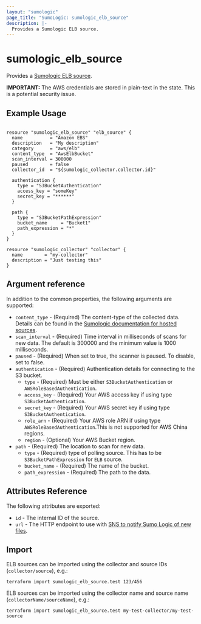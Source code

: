 ```yaml
---
layout: "sumologic"
page_title: "SumoLogic: sumologic_elb_source"
description: |-
  Provides a Sumologic ELB source. 
---
```


# sumologic_elb_source
Provides a [Sumologic ELB source][2].

__IMPORTANT:__ The AWS credentials are stored in plain-text in the state. This is a potential security issue.

## Example Usage
```hcl

resource "sumologic_elb_source" "elb_source" {
  name          = "Amazon EBS"
  description   = "My description"
  category      = "aws/elb"
  content_type  = "AwsElbBucket"
  scan_interval = 300000
  paused        = false
  collector_id  = "${sumologic_collector.collector.id}"

  authentication {
    type = "S3BucketAuthentication"
    access_key = "someKey"
    secret_key = "******"
  }

  path {
    type = "S3BucketPathExpression"
    bucket_name     = "Bucket1"
    path_expression = "*"
  }
}

resource "sumologic_collector" "collector" {
  name        = "my-collector"
  description = "Just testing this"
}
```

## Argument reference

In addition to the common properties, the following arguments are supported:

 - `content_type` - (Required) The content-type of the collected data. Details can be found in the [Sumologic documentation for hosted sources][1].
 - `scan_interval` - (Required) Time interval in milliseconds of scans for new data. The default is 300000 and the minimum value is 1000 milliseconds.
 - `paused` - (Required) When set to true, the scanner is paused. To disable, set to false.
 - `authentication` - (Required) Authentication details for connecting to the S3 bucket.
     + `type` - (Required) Must be either `S3BucketAuthentication` or `AWSRoleBasedAuthentication`.
     + `access_key` - (Required) Your AWS access key if using type `S3BucketAuthentication`.
     + `secret_key` - (Required) Your AWS secret key if using type `S3BucketAuthentication`.
     + `role_arn` - (Required) Your AWS role ARN if using type `AWSRoleBasedAuthentication`.This is not supported for AWS China regions.
     + `region` - (Optional) Your AWS Bucket region.
 - `path` - (Required) The location to scan for new data.
     + `type` - (Required) type of polling source. This has to be `S3BucketPathExpression` for `ELB` source.
     + `bucket_name` - (Required) The name of the bucket.
     + `path_expression` - (Required) The path to the data.

## Attributes Reference
The following attributes are exported:

- `id` - The internal ID of the source.
- `url` - The HTTP endpoint to use with [SNS to notify Sumo Logic of new files](https://help.sumologic.com/03Send-Data/Sources/02Sources-for-Hosted-Collectors/Amazon-Web-Services/AWS-S3-Source#Set_up_SNS_in_AWS_(Optional)).

## Import
ELB sources can be imported using the collector and source IDs (`collector/source`), e.g.:

```hcl
terraform import sumologic_elb_source.test 123/456
```

ELB sources can be imported using the collector name and source name (`collectorName/sourceName`), e.g.:

```hcl
terraform import sumologic_elb_source.test my-test-collector/my-test-source
```

[1]: https://help.sumologic.com/Send_Data/Sources/03Use_JSON_to_Configure_Sources/JSON_Parameters_for_Hosted_Sources
[2]: https://help.sumologic.com/03Send-Data/Sources/02Sources-for-Hosted-Collectors/Amazon-Web-Services/AWS-Elastic-Load-Balancing-Source
